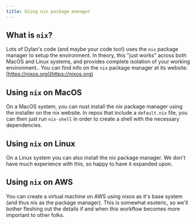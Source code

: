 ```yaml
---
title: Using nix package manager
---
```


## What is `nix`?

Lots of Dylan's code (and maybe your code too!) uses the `nix` package manager to setup the environment. In theory, this "just works" across both MacOS and Linux systems, and provides complete isolation of your working environment.. You can find info on the `nix` package manager at its website:
[https://nixos.org](https://nixos.org)

## Using `nix` on MacOS
On a MacOS system, you can nust install the nix package manager using the installer on the nix website. In repos that include a `default.nix` file, you can then just run `nix-shell` in order to create a shell with the necessary dependencies.

## Using `nix` on Linux
On a Linux system you can also install the nix package manager. We don't have much experience with this, so happy to have it expanded upon.

## Using `nix` on AWS
You can create a virtual machine on AWS using nixos as it's base system (and thus nix as the package manager). This is somewhat esoteric, so we'll bother fleshing out the details if and when this workflow becomes more important to other folks.
